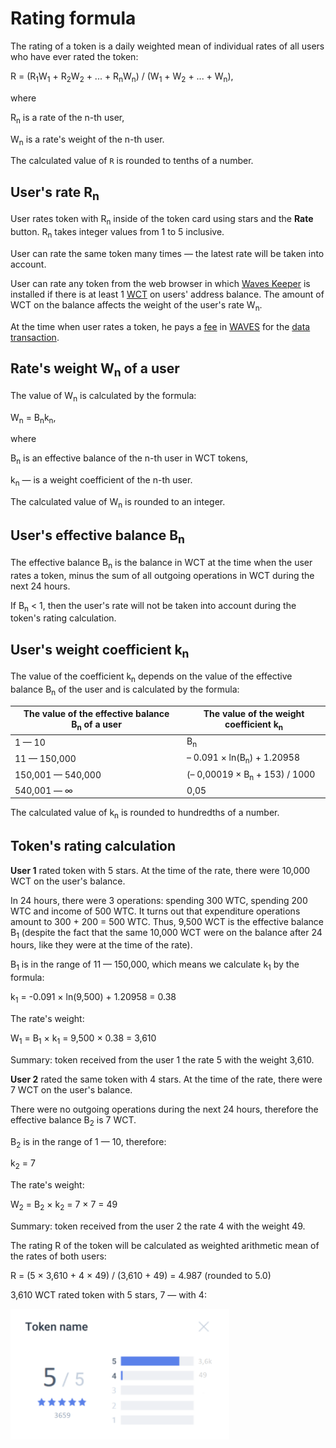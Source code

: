 # Rating formula

The rating of a token is a daily weighted mean of individual rates of all users who have ever rated the token:

R = (R<sub>1</sub>W<sub>1</sub> + R<sub>2</sub>W<sub>2</sub> + ... + R<sub>n</sub>W<sub>n</sub>) / (W<sub>1</sub> + W<sub>2</sub> + ... + W<sub>n</sub>),

where

R<sub>n</sub> is a rate of the n-th user,

W<sub>n</sub> is a rate's weight of the n-th user.

The calculated value of `R` is rounded to tenths of a number.

## User's rate R<sub>n</sub>

User rates token with R<sub>n</sub> inside of the token card using stars and the **Rate** button. R<sub>n</sub> takes integer values from 1 to 5 inclusive.

User can rate the same token many times — the latest rate will be taken into account.

User can rate any token from the web browser in which [Waves Keeper](/waves-keeper/about-waves-keeper.md) is installed if there is at least 1 [WCT](/blockchain/token/wct.md) on users' address balance. The amount of WCT on the balance affects the weight of the user's rate W<sub>n</sub>.

At the time when user rates a token, he pays a [fee](/blockchain/transaction-fee.md) in [WAVES](/blockchain/token/waves.md) for the [data transaction](/blockchain/transaction-type/data-transaction.md).

## Rate's weight W<sub>n</sub> of a user

The value of W<sub>n</sub> is calculated by the formula:

W<sub>n</sub> = B<sub>n</sub>k<sub>n</sub>,

where

B<sub>n</sub> is an effective balance of the n-th user in WCT tokens,

k<sub>n</sub> — is a weight coefficient of the n-th user.

The calculated value of W<sub>n</sub> is rounded to an integer.

## User's effective balance B<sub>n</sub>

The effective balance B<sub>n</sub> is the balance in WCT at the time when the user rates a token, minus the sum of all outgoing operations in WCT during the next 24 hours.

If B<sub>n</sub> < 1, then the user's rate will not be taken into account during the token's rating calculation.

## User's weight coefficient k<sub>n</sub>

The value of the coefficient k<sub>n</sub> depends on the value of the effective balance B<sub>n</sub> of the user and is calculated by the formula:

| The value of the effective balance B<sub>n</sub> of a user | The value of the weight coefficient k<sub>n</sub> |
| --- | --- |
| 1 — 10 | B<sub>n</sub> |
| 11 — 150,000 | – 0.091 × ln(B<sub>n</sub>) + 1.20958 |
| 150,001 — 540,000 | (– 0,00019 × B<sub>n</sub> + 153) / 1000 |
| 540,001 — ∞ | 0,05 |

The calculated value of k<sub>n</sub> is rounded to hundredths of a number.

## Token's rating calculation

**User 1** rated token with 5 stars. At the time of the rate, there were 10,000 WCT on the user's balance.

In 24 hours, there were 3 operations: spending 300 WTC, spending 200 WTC and income of 500 WTC. It turns out that expenditure operations amount to 300 + 200 = 500 WTC. Thus, 9,500 WCT is the effective balance B<sub>1</sub> (despite the fact that the same 10,000 WCT were on the balance after 24 hours, like they were at the time of the rate).

B<sub>1</sub> is in the range of 11 — 150,000, which means we calculate k<sub>1</sub> by the formula:

k<sub>1</sub> = -0.091 × ln(9,500) + 1.20958 = 0.38

The rate's weight:

W<sub>1</sub> = B<sub>1</sub> × k<sub>1</sub> = 9,500 × 0.38 = 3,610

Summary: token received from the user 1 the rate 5 with the weight 3,610.

**User 2** rated the same token with 4 stars. At the time of the rate, there were 7 WCT on the user's balance.

There were no outgoing operations during the next 24 hours, therefore the effective balance B<sub>2</sub> is 7 WCT.

B<sub>2</sub> is in the range of 1 — 10, therefore:

k<sub>2</sub> = 7

The rate's weight:

W<sub>2</sub> = B<sub>2</sub> × k<sub>2</sub> = 7 × 7 = 49

Summary: token received from the user 2 the rate 4 with the weight 49.

The rating R of the token will be calculated as weighted arithmetic mean of the rates of both users:

R = (5 × 3,610 + 4 × 49) / (3,610 + 49) = 4.987 (rounded to 5.0)

3,610 WCT rated token with 5 stars, 7 — with 4:

<img src="img/rating.png" alt="faucet" width="350"/>
